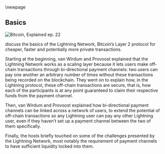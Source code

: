 \newpage
## Basics

![Bitcoin, Explained ep. 22](qr/22.png)

discuss the basics of the Lightning Network, Bitcoin’s Layer 2 protocol for cheaper, faster and potentially more private transactions.

Starting at the beginning, van Wirdum and Provoost explained that the Lightning Network works as a scaling layer because it lets users make off-chain transactions through bi-directional payment channels: two users can pay one another an arbitrary number of times without these transactions being recorded on the blockchain. They went on to explain how, in the Lightning protocol, these off-chain transactions are secure, that is, how each of the participants is at any point guaranteed to claim their respective funds from the payment channel.

Then, van Wirdum and Provoost explained how bi-directional payment channels can be linked across a network of users, to extend the potential of off-chain transactions so any Lightning user can pay any other Lightning user, even if they haven’t set up a payment channel between the two of them specifically.

Finally, the hosts briefly touched on some of the challenges presented by the Lightning Network, most notably the requirement of payment channels to have sufficient liquidity locked into them.
